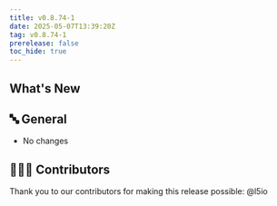 ```yaml
---
title: v0.8.74-1
date: 2025-05-07T13:39:20Z
tag: v0.8.74-1
prerelease: false
toc_hide: true
---
```


## What's New
## 🔤 General
* No changes

## 👨🏽‍💻 Contributors

Thank you to our contributors for making this release possible:
@l5io
